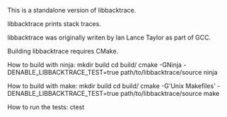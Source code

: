 This is a standalone version of libbacktrace.

libbacktrace prints stack traces.

libbacktrace was originally writen by Ian Lance Taylor as part of GCC.

Building libbacktrace requires CMake.

How to build with ninja:
    mkdir build
    cd build/
    cmake -GNinja -DENABLE_LIBBACKTRACE_TEST=true path/to/libbacktrace/source
    ninja

How to build with make:
    mkdir build
    cd build/
    cmake -G'Unix Makefiles' -DENABLE_LIBBACKTRACE_TEST=true path/to/libbacktrace/source
    make

How to run the tests:
    ctest

